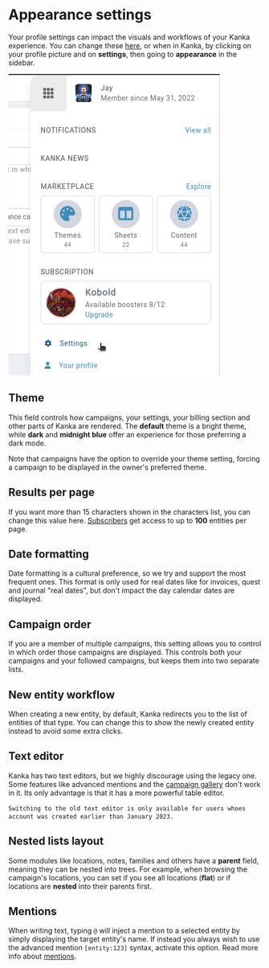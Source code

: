 # Appearance settings

Your profile settings can impact the visuals and workflows of your Kanka experience. You can change these [here](https://app.kanka.io/settings/appearance), or when in Kanka, by clicking on your profile picture and on **settings**, then going to **appearance** in the sidebar.

![Accessing your user settings](img/menu.png)

## Theme

This field controls how campaigns, your settings, your billing section and other parts of Kanka are rendered. The **default** theme is a bright theme, while **dark** and **midnight blue** offer an experience for those preferring a dark mode.

Note that campaigns have the option to override your theme setting, forcing a campaign to be displayed in the owner's preferred theme.

## Results per page

If you want more than 15 characters shown in the characters list, you can change this value here. [Subscribers](https://kanka.io/pricing) get access to up to **100** entities per page.

## Date formatting

Date formatting is a cultural preference, so we try and support the most frequent ones. This format is only used for real dates like for invoices, quest and journal "real dates", but don't impact the day calendar dates are displayed.

## Campaign order

If you are a member of multiple campaigns, this setting allows you to control in which order those campaigns are displayed. This controls both your campaigns and your followed campaigns, but keeps them into two separate lists.

## New entity workflow

When creating a new entity, by default, Kanka redirects you to the list of entities of that type. You can change this to show the newly created entity instead to avoid some extra clicks.

## Text editor

Kanka has two text editors, but we highly discourage using the legacy one. Some features like advanced mentions and the [campaign gallery](campaigns/gallery) don't work in it. Its only advantage is that it has a more powerful table editor.

```{admonition} Limited availability
Switching to the old text editor is only available for users whoes account was created earlier than January 2023.
```

## Nested lists layout

Some modules like locations, notes, families and others have a **parent** field, meaning they can be nested into trees. For example, when browsing the campaign's locations, you can set if you see all locations (**flat**) or if locations are **nested** into their parents first. 

## Mentions

When writing text, typing `@` will inject a mention to a selected entity by simply displaying the target entity's name. If instead you always wish to use the advanced mention `[entity:123]` syntax, activate this option. Read more info about [mentions](/features/mentions).